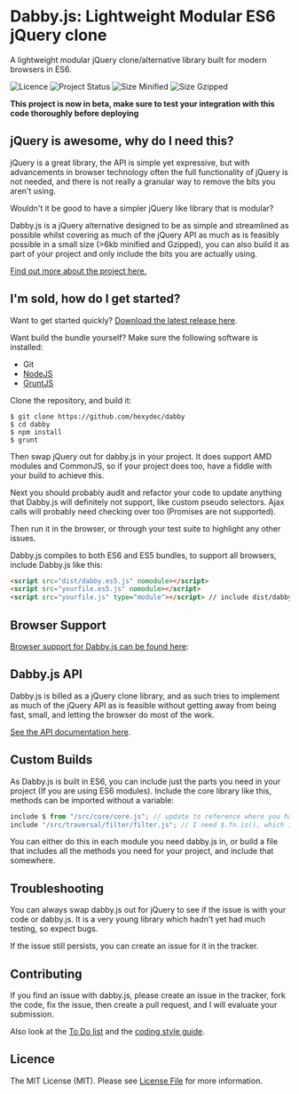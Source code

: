 # Dabby.js: Lightweight Modular ES6 jQuery clone

A lightweight modular jQuery clone/alternative library built for modern browsers in ES6.

![Licence](https://img.shields.io/badge/Licence-MIT-lightgrey.svg)
![Project Status](https://img.shields.io/badge/Project%20Status-Beta-yellow.svg)
![Size Minified](https://img.shields.io/badge/Size%20(Minified)-17.9kb-brightgreen.svg)
![Size Gzipped](https://img.shields.io/badge/Size%20(Gzipped)-6.50kb-brightgreen.svg)

**This project is now in beta, make sure to test your integration with this code thoroughly before deploying**

## jQuery is awesome, why do I need this?

jQuery is a great library, the API is simple yet expressive, but with advancements in browser technology often the full functionality of jQuery is not needed, and there is not really a granular way to remove the bits you aren't using.

Wouldn't it be good to have a simpler jQuery like library that is modular?

Dabby.js is a jQuery alternative designed to be as simple and streamlined as possible whilst covering as much of the jQuery API as much as is feasibly possible in a small size (>6kb minified and Gzipped), you can also build it as part of your project and only include the bits you are actually using.

[Find out more about the project here.](docs/about.md)

## I'm sold, how do I get started?

Want to get started quickly? [Download the latest release here](https://github.com/hexydec/dabby/releases).

Want build the bundle yourself? Make sure the following software is installed:

- Git
- [NodeJS](http://nodejs.org/)
- [GruntJS](http://gruntjs.com/)

Clone the repository, and build it:

```
$ git clone https://github.com/hexydec/dabby
$ cd dabby
$ npm install
$ grunt
```

Then swap jQuery out for dabby.js in your project. It does support AMD modules and CommonJS, so if your project does too, have a fiddle with your build to achieve this.

Next you should probably audit and refactor your code to update anything that Dabby.js will definitely not support, like custom pseudo selectors. Ajax calls will probably need checking over too (Promises are not supported).

Then run it in the browser, or through your test suite to highlight any other issues.

Dabby.js compiles to both ES6 and ES5 bundles, to support all browsers, include Dabby.js like this:

```html
<script src="dist/dabby.es5.js" nomodule></script>
<script src="yourfile.es5.js" nomodule></script>
<script src="yourfile.js" type="module"></script> // include dist/dabby.js or dist/dabby.min.js in your ES6 file.
```

## Browser Support

[Browser support for Dabby.js can be found here](docs/support.md):

## Dabby.js API

Dabby.js is billed as a jQuery clone library, and as such tries to implement as much of the jQuery API as is feasible without getting away from being fast, small, and letting the browser do most of the work.

[See the API documentation here](src/).

## Custom Builds

As Dabby.js is built in ES6, you can include just the parts you need in your project (If you are using ES6 modules). Include the core library like this, methods can be imported without a variable:

```javascript
include $ from "/src/core/core.js"; // update to reference where you have the project stored
include "/src/traversal/filter/filter.js"; // I need $.fn.is(), which is written with $.fn.filter() and $.fn.not()
```

You can either do this in each module you need dabby.js in, or build a file that includes all the methods you need for your project, and include that somewhere.

## Troubleshooting

You can always swap dabby.js out for jQuery to see if the issue is with your code or dabby.js. It is a very young library which hadn't yet had much testing, so expect bugs.

If the issue still persists, you can create an issue for it in the tracker.

## Contributing

If you find an issue with dabby.js, please create an issue in the tracker, fork the code, fix the issue, then create a pull request, and I will evaluate your submission.

Also look at the [To Do list](docs/todo.md) and the [coding style guide](docs/codestyle.md).

## Licence

The MIT License (MIT). Please see [License File](LICENCE) for more information.
